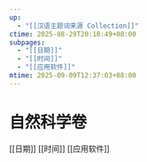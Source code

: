 ```yaml
---
up:
  - "[[汉语主题词来源 Collection]]"
ctime: 2025-08-29T20:10:49+08:00
subpages:
  - "[[日期]]"
  - "[[时间]]"
  - "[[应用软件]]"
mtime: 2025-09-09T12:37:03+08:00
---
```


# 自然科学卷

[[日期]] [[时间]] [[应用软件]]
